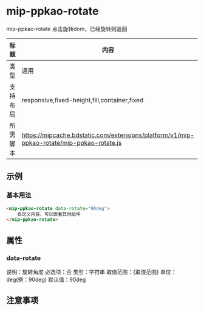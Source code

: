 # mip-ppkao-rotate

mip-ppkao-rotate 点击旋转dom，已经旋转则返回

标题|内容
----|----
类型|通用
支持布局|responsive,fixed-height,fill,container,fixed
所需脚本|https://mipcache.bdstatic.com/extensions/platform/v1/mip-ppkao-rotate/mip-ppkao-rotate.js

## 示例

### 基本用法
```html
<mip-ppkao-rotate data-rotate="90deg">
    自定义内容，可以嵌套其他组件
</mip-ppkao-rotate>
```

## 属性

### data-rotate

说明：旋转角度
必选项：否
类型：字符串
取值范围：{取值范围}
单位：deg(例：90deg)
默认值：90deg

## 注意事项

